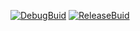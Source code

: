 [![DebugBuid](https://github.com/OKUBO-0/GE3/actions/workflows/DebugBuild.yml/badge.svg)](https://github.com/OKUBO-0/GE3/actions/workflows/DebugBuild.yml) [![ReleaseBuid](https://github.com/OKUBO-0/GE3/actions/workflows/ReleaseBuild.yml/badge.svg)](https://github.com/OKUBO-0/GE3/actions/workflows/ReleaseBuild.yml)
